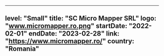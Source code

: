 
---
level: "Small"
title: "SC Micro Mapper SRL"
logo: "www.micromapper.ro.png"
startDate: "2022-02-01"
endDate: "2023-02-28"
link: "https://www.micromapper.ro/"
country: "Romania"
---
